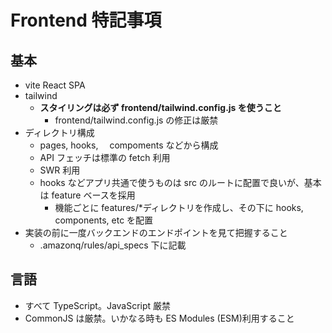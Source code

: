 # Frontend 特記事項

## 基本

- vite React SPA
- tailwind
  - **スタイリングは必ず frontend/tailwind.config.js を使うこと**
    - frontend/tailwind.config.js の修正は厳禁
- ディレクトリ構成
  - pages, hooks,　 compoments などから構成
  - API フェッチは標準の fetch 利用
  - SWR 利用
  - hooks などアプリ共通で使うものは src のルートに配置で良いが、基本は feature ベースを採用
    - 機能ごとに features/\*ディレクトリを作成し、その下に hooks, components, etc を配置
- 実装の前に一度バックエンドのエンドポイントを見て把握すること
  - .amazonq/rules/api_specs 下に記載

## 言語

- すべて TypeScript。JavaScript 厳禁
- CommonJS は厳禁。いかなる時も ES Modules (ESM)利用すること

##
